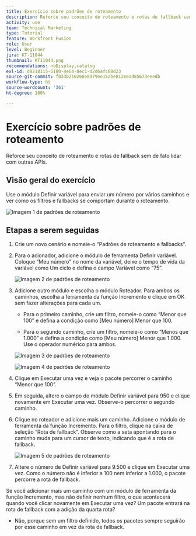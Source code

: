 ```yaml
---
title: Exercício sobre padrões de roteamento
description: Reforce seu conceito de roteamento e rotas de fallback sem de fato lidar com outras APIs.
activity: use
team: Technical Marketing
type: Tutorial
feature: Workfront Fusion
role: User
level: Beginner
jira: KT-11044
thumbnail: KT11044.png
recommendations: noDisplay,catalog
exl-id: d8218115-5180-4e64-8ec1-d2d6afc88d23
source-git-commit: f033b210268e8979ee15abe812e6ad85673eeedb
workflow-type: ht
source-wordcount: '361'
ht-degree: 100%

---
```


# Exercício sobre padrões de roteamento

Reforce seu conceito de roteamento e rotas de fallback sem de fato lidar com outras APIs.

## Visão geral do exercício

Use o módulo Definir variável para enviar um número por vários caminhos e ver como os filtros e fallbacks se comportam durante o roteamento.

![Imagem 1 de padrões de roteamento](../12-exercises/assets/routing-patterns-walkthrough-1.png)

## Etapas a serem seguidas

1. Crie um novo cenário e nomeie-o “Padrões de roteamento e fallbacks”.
1. Para o acionador, adicione o módulo de ferramenta Definir variável. Coloque “Meu número” no nome da variável, deixe o tempo de vida da variável como Um ciclo e defina o campo Variável como “75”.

   ![Imagem 2 de padrões de roteamento](../12-exercises/assets/routing-patterns-walkthrough-2.png)

1. Adicione outro módulo e escolha o módulo Roteador. Para ambos os caminhos, escolha a ferramenta da função Incremento e clique em OK sem fazer alterações para cada um.

   + Para o primeiro caminho, crie um filtro, nomeie-o como “Menor que 100” e defina a condição como [Meu número] Menor que 100.

   + Para o segundo caminho, crie um filtro, nomeie-o como “Menos que 1.000” e defina a condição como [Meu número] Menor que 1.000. Use o operador numérico para ambos.

   ![Imagem 3 de padrões de roteamento](../12-exercises/assets/routing-patterns-walkthrough-3.png)

   ![Imagem 4 de padrões de roteamento](../12-exercises/assets/routing-patterns-walkthrough-4.png)

1. Clique em Executar uma vez e veja o pacote percorrer o caminho “Menor que 100”.
1. Em seguida, altere o campo do módulo Definir variável para 950 e clique novamente em Executar uma vez. Observe-o percorrer o segundo caminho.
1. Clique no roteador e adicione mais um caminho. Adicione o módulo de ferramenta da função Incremento. Para o filtro, clique na caixa de seleção “Rota de fallback”. Observe como a seta apontando para o caminho muda para um cursor de texto, indicando que é a rota de fallback.

   ![Imagem 5 de padrões de roteamento](../12-exercises/assets/routing-patterns-walkthrough-5.png)

1. Altere o número de Definir variável para 9.500 e clique em Executar uma vez. Como o número não é inferior a 100 nem inferior a 1.000, o pacote percorre a rota de fallback.

Se você adicionar mais um caminho com um módulo de ferramenta da função Incremento, mas não definir nenhum filtro, o que acontecerá quando você clicar novamente em Executar uma vez? Um pacote entrará na rota de fallback com a adição da quarta rota?

+ Não, porque sem um filtro definido, todos os pacotes sempre seguirão por esse caminho em vez da rota de fallback.
